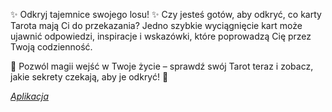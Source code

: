 ✨ Odkryj tajemnice swojego losu! ✨
Czy jesteś gotów, aby odkryć, co karty Tarota mają Ci do przekazania?
Jedno szybkie wyciągnięcie kart może ujawnić odpowiedzi, inspiracje i wskazówki, które poprowadzą Cię przez Twoją codzienność.

🌙 Pozwól magii wejść w Twoje życie – sprawdź swój Tarot teraz i zobacz, jakie sekrety czekają, aby je odkryć! 🔮

*[Aplikacja](https://twojtarot.streamlit.app/)*